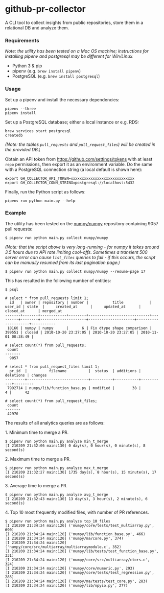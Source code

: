 # github-pr-collector
A CLI tool to collect insights from public repositories, store them in a relational DB and analyze them.

### Requirements

_Note: the utility has been tested on a Mac OS machine; instructions for installing pipenv and postgresql may be different for Win/Linux._

- Python 3 & pip
- pipenv (e.g. `brew install pipenv`)
- PostgreSQL (e.g. `brew install postgresql`)

### Usage

Set up a pipenv and install the necessary dependencies:
```
pipenv --three
pipenv install
```

Set up a PostgreSQL database; either a local instance or e.g. RDS:
```
brew services start postgresql
createdb
```

_(Note: the tables `pull_requests` and `pull_request_files`) will be created in the provided DB.)_

Obtain an API token from https://github.com/settings/tokens with at least `repo` permissions, then export it as an environment variable. Do the same with a PostgreSQL connection string (a local default is shown here):

```
export GH_COLLECTOR_API_TOKEN=xxxxxxxxxxxxxxxxxxxxxxxxxxxxx
export GH_COLLECTOR_CONN_STRING=postgresql://localhost:5432
```

Finally, run the Python script as follows:

```
pipenv run python main.py --help
```

### Example

The utility has been tested on the [numpy/numpy](https://github.com/numpy/numpy) repository containing 9057 pull requests:
```
$ pipenv run python main.py collect numpy/numpy
```

_(Note: that the script above is very long-running - for numpy it takes around 3.5 hours due to API rate limiting cool-offs. Sometimes a transient 500 server error can cause `list_files` queries to fail - if this occurs, the script can be manually resumed from its last pagination page:)_
```
$ pipenv run python main.py collect numpy/numpy --resume-page 17
```

This has resulted in the following number of entities:
```
$ psql

# select * from pull_requests limit 1;
  id   | owner | repository | number |           title            | user_id | state  |     created_at      |     updated_at      |      closed_at      | merged_at
-------+-------+------------+--------+----------------------------+---------+--------+---------------------+---------------------+---------------------+-----------
 18160 | numpy | numpy      |      6 | Fix dtype shape comparison |  399551 | closed | 2010-10-20 23:27:05 | 2010-10-20 23:27:05 | 2010-11-01 00:38:49 |

# select count(*) from pull_requests;
 count
-------
  9057

# select * from pull_request_files limit 1;
  pr_id  |          filename          |  status  | additions | deletions | changes
---------+----------------------------+----------+-----------+-----------+---------
 7992714 | numpy/lib/function_base.py | modified |        38 |         4 |      42

# select count(*) from pull_request_files;
 count
-------
 42970
```

The results of all analytics queries are as follows:

1\. Minimum time to merge a PR.

```
$ pipenv run python main.py analyze min_t_merge
[I 210209 21:32:06 main:130] 0 day(s), 0 hour(s), 0 minute(s), 8 second(s)
```

2\. Maximum time to merge a PR.

```
$ pipenv run python main.py analyze max_t_merge
[I 210209 21:32:27 main:130] 1735 day(s), 8 hour(s), 15 minute(s), 17 second(s)
```

3\. Average time to merge a PR.
```
$ pipenv run python main.py analyze avg_t_merge
[I 210209 21:32:43 main:130] 13 day(s), 3 hour(s), 2 minute(s), 6 second(s)
```

4\. Top 10 most frequently modified files, with number of PR references.

```
$ pipenv run python main.py analyze top_10_files
[I 210209 21:34:24 main:120] ('numpy/core/tests/test_multiarray.py', 690)
[I 210209 21:34:24 main:120] ('numpy/lib/function_base.py', 466)
[I 210209 21:34:24 main:120] ('numpy/ma/core.py', 374)
[I 210209 21:34:24 main:120] ('numpy/core/src/multiarray/multiarraymodule.c', 352)
[I 210209 21:34:24 main:120] ('numpy/lib/tests/test_function_base.py', 331)
[I 210209 21:34:24 main:120] ('numpy/core/src/multiarray/ctors.c', 324)
[I 210209 21:34:24 main:120] ('numpy/core/numeric.py', 293)
[I 210209 21:34:24 main:120] ('numpy/core/tests/test_regression.py', 283)
[I 210209 21:34:24 main:120] ('numpy/ma/tests/test_core.py', 283)
[I 210209 21:34:24 main:120] ('numpy/lib/npyio.py', 277)
```